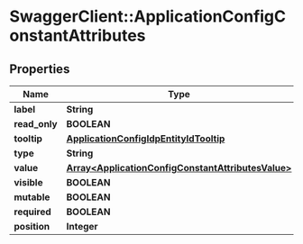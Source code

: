 # SwaggerClient::ApplicationConfigConstantAttributes

## Properties
Name | Type | Description | Notes
------------ | ------------- | ------------- | -------------
**label** | **String** |  | [optional] 
**read_only** | **BOOLEAN** |  | [optional] 
**tooltip** | [**ApplicationConfigIdpEntityIdTooltip**](ApplicationConfigIdpEntityIdTooltip.md) |  | [optional] 
**type** | **String** |  | [optional] 
**value** | [**Array&lt;ApplicationConfigConstantAttributesValue&gt;**](ApplicationConfigConstantAttributesValue.md) |  | [optional] 
**visible** | **BOOLEAN** |  | [optional] 
**mutable** | **BOOLEAN** |  | [optional] 
**required** | **BOOLEAN** |  | [optional] 
**position** | **Integer** |  | [optional] 


